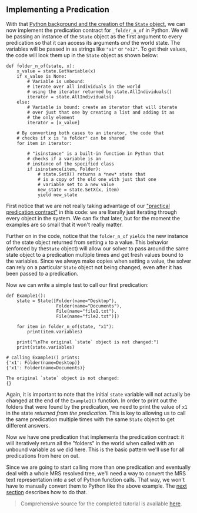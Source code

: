 ## Implementing a Predication
With that [Python background and the creation of the `State` object](devhowtoPythonBasics), we can now implement the predication contract for `_folder_n_of` in Python.  We will be passing an instance of the `State` object as the first argument to every predication so that it can access its arguments *and* the world state. The variables will be passed in as strings like `"x1"` or `"e12"`. To get their values, the code will look them up in the `State` object as shown below:
~~~
def folder_n_of(state, x):
    x_value = state.GetVariable(x)
    if x_value is None:
        # Variable is unbound:
        # iterate over all individuals in the world
        # using the iterator returned by state.AllIndividuals()
        iterator = state.AllIndividuals()
    else:
        # Variable is bound: create an iterator that will iterate
        # over just that one by creating a list and adding it as
        # the only element
        iterator = [x_value]

    # By converting both cases to an iterator, the code that
    # checks if x is "a folder" can be shared
    for item in iterator:
    
        # "isinstance" is a built-in function in Python that
        # checks if a variable is an
        # instance of the specified class
        if isinstance(item, Folder):
            # state.SetX() returns a *new* state that
            # is a copy of the old one with just that one
            # variable set to a new value
            new_state = state.SetX(x, item)
            yield new_state
~~~
First notice that we are not really taking advantage of our ["practical predication contract"](devhowtoPredicationContract#Practical-Contract) in this code: we are literally just iterating through every object in the system. We can fix that later, but for the moment the examples are so small that it won't really matter.

Further on in the code, notice that the `folder_n_of` `yields` the new instance of the state object returned from setting `x` to a value.  This behavior (enforced by the`State` object) will allow our solver to pass around the same state object to a predication multiple times and get fresh values bound to the variables. Since we always make copies when setting a value, the solver can rely on a particular `State` object not being changed, even after it has been passed to a predication.

Now we can write a simple test to call our first predication:
~~~
def Example1():
    state = State([Folder(name="Desktop"),
                   Folder(name="Documents"),
                   File(name="file1.txt"),
                   File(name="file2.txt")])

    for item in folder_n_of(state, "x1"):
        print(item.variables)
    
    print("\nThe original `state` object is not changed:")
    print(state.variables)

# calling Example1() prints:
{'x1': Folder(name=Desktop)}
{'x1': Folder(name=Documents)}

The original `state` object is not changed:
{}
~~~
Again, it is important to note that the initial `state` variable will not actually be changed at the end of the `Example1()` function. In order to print out the folders that were found by the predication, we need to print the value of `x1` in the state *returned from the predication*. This is key to allowing us to call the same predication multiple times with the same `State` object to get different answers.

Now we have one predication that implements the predication contract: it will iteratively return all the "folders" in the world when called with an unbound variable as we did here. This is the basic pattern we'll use for all predications from here on out. 

Since we are going to start calling more than one predication and eventually deal with a whole MRS resolved tree, we'll need a way to convert the MRS text representation into a set of Python function calls. That way, we won't have to manually convert them to Python like the above example. The [next section](devhowtoMRSToPython) describes how to do that.

> Comprehensive source for the completed tutorial is available [here](https://github.com/EricZinda/Perplexity).